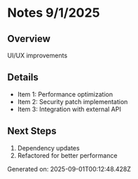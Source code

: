# Notes 9/1/2025

## Overview
UI/UX improvements

## Details
- Item 1: Performance optimization
- Item 2: Security patch implementation
- Item 3: Integration with external API

## Next Steps
1. Dependency updates
2. Refactored for better performance

Generated on: 2025-09-01T00:12:48.428Z

